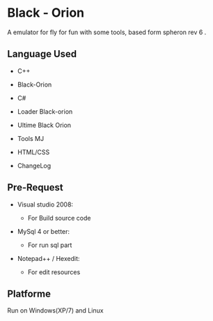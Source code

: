 Black - Orion
=============

A emulator for fly for fun with some tools, based form spheron rev 6 .

Language Used
-------------

* C++
 * Black-Orion 

* C#
 * Loader Black-orion 
 * Ultime Black Orion 
 * Tools MJ

* HTML/CSS
 * ChangeLog

Pre-Request
-----------

* Visual studio 2008:
	* For Build source code

* MySql 4 or better:
	* For run sql part
	
* Notepad++ / Hexedit:
 	* For edit resources


Platforme
---------

Run on Windows(XP/7) and Linux
